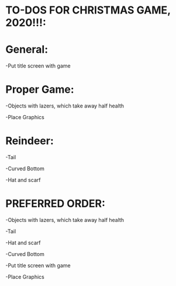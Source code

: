 # TO-DOS FOR CHRISTMAS GAME, 2020!!!:
# General:
  -Put title screen with game


# Proper Game:
  -Objects with lazers, which take away half health
  
  -Place Graphics
  

# Reindeer:
  -Tail
  
  -Curved Bottom
  
  -Hat and scarf





# PREFERRED ORDER:
  -Objects with lazers, which take away half health
  
  -Tail
  
  -Hat and scarf
  
  -Curved Bottom

  -Put title screen with game
  
  -Place Graphics

